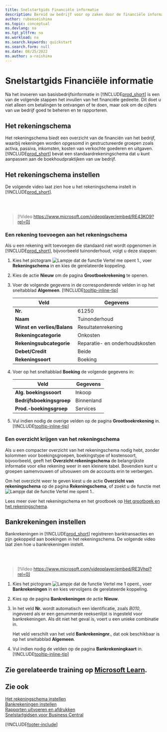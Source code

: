 ```yaml
---
title: Snelstartgids Financiële informatie
description: Bereid uw bedrijf voor op zaken door de financiële informatie in Business Central in te stellen.
author: rubenseishima
ms.topic: conceptual
ms.devlang: na
ms.tgt_pltfrm: na
ms.workload: na
ms.search.keywords: quickstart
ms.search.form: null
ms.date: 08/25/2022
ms.author: a-reishima
---
```


# <a name="financial-information-quick-start"></a><a name="financial-information-quick-start"></a>Snelstartgids Financiële informatie

Na het invoeren van basisbedrijfsinformatie in [!INCLUDE[prod_short](includes/prod_short.md)] is een van de volgende stappen het invullen van het financiële gedeelte. Dit doet u niet alleen om betalingen te ontvangen of te doen, maar ook om de cijfers van uw bedrijf goed te beheren en te rapporteren.

## <a name="the-chart-of-accounts"></a><a name="the-chart-of-accounts"></a>Het rekeningschema

Het rekeningschema biedt een overzicht van de financiën van het bedrijf, waarbij rekeningen worden opgesomd in gestructureerde groepen zoals activa, passiva, inkomsten, kosten van verkochte goederen en uitgaven. [!INCLUDE[prod_short](includes/prod_short.md)] bevat een standaardrekeningschema dat u kunt aanpassen aan de boekhoudpraktijken van uw bedrijf.

## <a name="set-up-the-chart-of-accounts"></a><a name="set-up-the-chart-of-accounts"></a>Het rekeningschema instellen

De volgende video laat zien hoe u het rekeningschema instelt in [!INCLUDE[prod_short](includes/prod_short.md)].

<br /><br />

> [!Video https://www.microsoft.com/videoplayer/embed/RE43KO9?rel=0]

### <a name="add-an-account-to-the-chart-of-accounts"></a><a name="add-an-account-to-the-chart-of-accounts"></a>Een rekening toevoegen aan het rekeningschema

Als u een rekening wilt toevoegen die standaard niet wordt opgenomen in [!INCLUDE[prod_short](includes/prod_short.md)], bijvoorbeeld tuinonderhoud, volgt u deze stappen:

1. Kies het pictogram ![Lampje dat de functie Vertel me opent 1.](media/ui-search/search_small.png "Vertel me wat u wilt doen"), voer **Rekeningschema** in en kies de gerelateerde koppeling.
2. Kies de actie **Nieuw** om de pagina **Grootboekrekening** te openen.
3. Voer de volgende gegevens in de corresponderende velden in op het sneltabblad **Algemeen**. [!INCLUDE[tooltip-inline-tip](includes/tooltip-inline-tip_md.md)]

   | Veld | Gegevens |
   | --- | --- |
   | **Nr.** | 61250 |
   | **Naam** | Tuinonderhoud |
   | **Winst en verlies/Balans** | Resultatenrekening |
   | **Rekeningcategorie** | Onkosten |
   | **Rekeningsubcategorie** | Reparatie- en onderhoudskosten |
   | **Debet/Credit** | Beide |
   | **Rekeningsoort** | Boeking |

4. Voer op het sneltabblad **Boeking** de volgende gegevens in:

   | Veld | Gegevens |
   | --- | --- |
   | **Alg. boekingssoort** | Inkoop |
   | **Bedrijfsboekingsgroep** | Binnenland |
   | **Prod.-boekingsgroep** | Services |

5. Vul indien nodig de overige velden op de pagina **Grootboekrekening** in. [!INCLUDE[tooltip-inline-tip](includes/tooltip-inline-tip_md.md)]

### <a name="get-an-overview-of-the-chart-of-accounts"></a><a name="get-an-overview-of-the-chart-of-accounts"></a>Een overzicht krijgen van het rekeningschema

Als u een compacter overzicht van het rekeningschema nodig hebt, zonder kolommen voor boekingsgroepen, boekingstype of kostensoort, bijvoorbeeld, geeft het **Overzicht rekeningschema** de belangrijkste informatie voor elke rekening weer in een kleinere tabel. Bovendien kunt u groepen samenvouwen of uitvouwen om de accounts erin te verbergen.

Om het overzicht weer te geven kiest u de actie **Overzicht van rekeningschema** op de pagina **Rekeningschema**, of zoekt u de functie met ![Lampje dat de functie Vertel me opent 1.](media/ui-search/search_small.png "Vertel me wat u wilt doen").

Lees meer over het rekeningschema en het grootboek op [Het grootboek en het rekeningschema](finance-general-ledger.md).

## <a name="set-up-bank-accounts"></a><a name="set-up-bank-accounts"></a>Bankrekeningen instellen

Bankrekeningen in [!INCLUDE[prod_short](includes/prod_short.md)] registreren banktransacties en zijn gekoppeld aan boekingen in het rekeningschema. De volgende video laat zien hoe u bankrekeningen instelt.

<br /><br />

> [!Video https://www.microsoft.com/videoplayer/embed/RE3Vhpl?rel=0]

1. Kies het pictogram ![Lampje dat de functie Vertel me 1 opent.](media/ui-search/search_small.png "Vertel me wat u wilt doen"), voer **Bankrekeningen** in en kies vervolgens de gerelateerde koppeling.
2. Kies op de pagina **Bankrekeningen** de actie **Nieuw**.
3. In het veld **Nr.** wordt automatisch een identificatie, zoals *B010*, ingevoerd als er een genummerde reeksenlijst is ingesteld voor bankrekeningen. Als dit niet het geval is, voert u een unieke combinatie in.

   Het veld verschilt van het veld **Bankrekeningnr.**, dat ook beschikbaar is op het sneltabblad **Algemeen**.
4. Vul indien nodig de velden op de pagina **Bankrekeningkaart** in. [!INCLUDE[tooltip-inline-tip](includes/tooltip-inline-tip_md.md)]

## <a name="see-related-training-at-microsoft-learn"></a><a name="see-related-training-at-microsoft-learn"></a>Zie gerelateerde training op [Microsoft Learn](/learn/paths/set-up-financial-management-dynamics-365-business-central/).

## <a name="see-also"></a><a name="see-also"></a>Zie ook

[Het rekeningschema instellen](finance-setup-chart-accounts.md)  
[Bankrekeningen instellen](bank-how-setup-bank-accounts.md)  
[Rapporten uitvoeren en afdrukken](ui-work-report.md)  
[Snelstartgidsen voor Business Central](quick-start-business-central.md)  

[!INCLUDE[footer-include](includes/footer-banner.md)]
